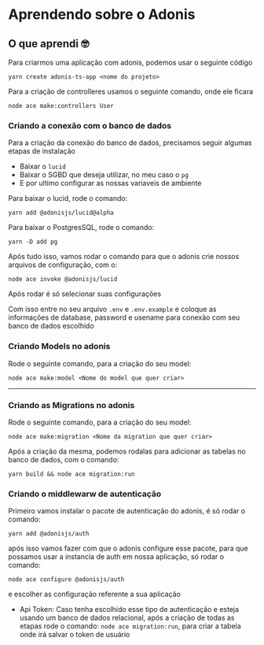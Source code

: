 # Aprendendo sobre o Adonis

## O que aprendi 🤓

Para criarmos uma aplicação com adonis, podemos usar o seguinte código

```
yarn create adonis-ts-app <nome do projeto>
```

Para a criação de controlleres usamos o seguinte comando, onde ele ficara

```
node ace make:controllers User
```

### Criando a conexão com o banco de dados

Para a criação da conexão do banco de dados, precisamos seguir algumas etapas de instalação

- Baixar o `lucid`
- Baixar o SGBD que deseja utilizar, no meu caso o `pg`
- E por ultimo configurar as nossas variaveis de ambiente

Para baixar o lucid, rode o comando:

```
yarn add @adonisjs/lucid@alpha
```

Para baixar o PostgresSQL, rode o comando:

```
yarn -D add pg
```

Após tudo isso, vamos rodar o comando para que o adonis crie nossos arquivos de configuração, com o:

```
node ace invoke @adonisjs/lucid
```

Após rodar é só selecionar suas configurações

Com isso entre no seu arquivo `.env` e `.env.example` e coloque as informações de database, password e usename para conexão com seu banco de dados escolhido

### Criando Models no adonis

Rode o seguinte comando, para a criação do seu model:

```
node ace make:model <Nome do model que quer criar>
```

---

### Criando as Migrations no adonis

Rode o seguinte comando, para a criação do seu model:

```
node ace make:migration <Nome da migration que quer criar>
```

Após a criação da mesma, podemos rodalas para adicionar as tabelas no banco de dados, com o comando:

```
yarn build && node ace migration:run
```

### Criando o middlewarw de autenticação

Primeiro vamos instalar o pacote de autenticação do adonis, é só rodar o comando:

```
yarn add @adonisjs/auth
```

após isso vamos fazer com que o adonis configure esse pacote, para que possamos usar a instancia de auth em nossa aplicação, só rodar o comando:

```
node ace configure @adonisjs/auth
```

e escolher as configuração referente a sua aplicação

- Api Token: Caso tenha escolhido esse tipo de autenticação e esteja usando um banco de dados relacional, após a criação de todas as etapas rode o comando: `node ace migration:run`, para criar a tabela onde irá salvar o token de usuário
